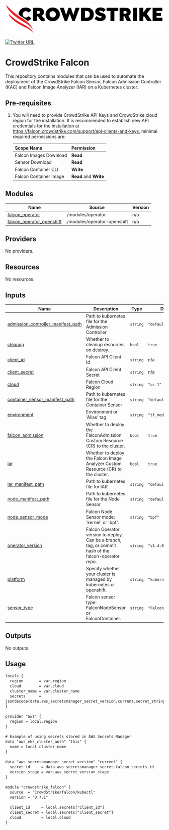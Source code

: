 <!-- BEGIN_TF_DOCS -->
![CrowdStrike FalconPy](https://raw.githubusercontent.com/CrowdStrike/falconpy/main/docs/asset/cs-logo.png)

[![Twitter URL](https://img.shields.io/twitter/url?label=Follow%20%40CrowdStrike&style=social&url=https%3A%2F%2Ftwitter.com%2FCrowdStrike)](https://twitter.com/CrowdStrike)<br/>

# CrowdStrike Falcon

This repository contains modules that can be used to automate the deployment of the CrowdStrike Falcon Sensor, Falcon Admission Controller (KAC) and Falcon Image Analyzer (IAR) on a Kubernetes cluster.

## Pre-requisites

1. You will need to provide CrowdStrike API Keys and CrowdStrike cloud region for the installation. It is recommended to establish new API credentials for the installation at https://falcon.crowdstrike.com/support/api-clients-and-keys, minimal required permissions are:

    | Scope Name                  | Permission             |
    | --------------------------- | ---------------------- |
    | Falcon Images Download      | **Read**               |
    | Sensor Download             | **Read**               |
    | Falcon Container CLI        | **Write**              |
    | Falcon Container Image      | **Read** and **Write** |

## Modules

| Name | Source | Version |
|------|--------|---------|
| <a name="module_falcon_operator"></a> [falcon\_operator](#module\_falcon\_operator) | ./modules/operator | n/a |
| <a name="module_falcon_operator_openshift"></a> [falcon\_operator\_openshift](#module\_falcon\_operator\_openshift) | ./modules/operator-openshift | n/a |
## Providers

No providers.
## Resources

No resources.
## Inputs

| Name | Description | Type | Default | Required |
|------|-------------|------|---------|:--------:|
| <a name="input_admission_controller_manifest_path"></a> [admission\_controller\_manifest\_path](#input\_admission\_controller\_manifest\_path) | Path to kubernetes file for the Admission Controller | `string` | `"default"` | no |
| <a name="input_cleanup"></a> [cleanup](#input\_cleanup) | Whether to cleanup resources on destroy. | `bool` | `true` | no |
| <a name="input_client_id"></a> [client\_id](#input\_client\_id) | Falcon API Client Id | `string` | n/a | yes |
| <a name="input_client_secret"></a> [client\_secret](#input\_client\_secret) | Falcon API Client Secret | `string` | n/a | yes |
| <a name="input_cloud"></a> [cloud](#input\_cloud) | Falcon Cloud Region | `string` | `"us-1"` | no |
| <a name="input_container_sensor_manifest_path"></a> [container\_sensor\_manifest\_path](#input\_container\_sensor\_manifest\_path) | Path to kubernetes file for the Container Sensor | `string` | `"default"` | no |
| <a name="input_environment"></a> [environment](#input\_environment) | Environment or 'Alias' tag | `string` | `"tf_module"` | no |
| <a name="input_falcon_admission"></a> [falcon\_admission](#input\_falcon\_admission) | Whether to deploy the FalconAdmission Custom Resource (CR) to the cluster. | `bool` | `true` | no |
| <a name="input_iar"></a> [iar](#input\_iar) | Whether to deploy the Falcon Image Analyzer Custom Resource (CR) to the cluster. | `bool` | `true` | no |
| <a name="input_iar_manifest_path"></a> [iar\_manifest\_path](#input\_iar\_manifest\_path) | Path to kubernetes file for IAR | `string` | `"default"` | no |
| <a name="input_node_manifest_path"></a> [node\_manifest\_path](#input\_node\_manifest\_path) | Path to kubernetes file for the Node Sensor | `string` | `"default"` | no |
| <a name="input_node_sensor_mode"></a> [node\_sensor\_mode](#input\_node\_sensor\_mode) | Falcon Node Sensor mode: 'kernel' or 'bpf'. | `string` | `"bpf"` | no |
| <a name="input_operator_version"></a> [operator\_version](#input\_operator\_version) | Falcon Operator version to deploy. Can be a branch, tag, or commit hash of the falcon-operator repo. | `string` | `"v1.4.0"` | no |
| <a name="input_platform"></a> [platform](#input\_platform) | Specify whether your cluster is managed by kubernetes or openshift. | `string` | `"kubernetes"` | no |
| <a name="input_sensor_type"></a> [sensor\_type](#input\_sensor\_type) | Falcon sensor type: FalconNodeSensor or FalconContainer. | `string` | `"FalconNodeSensor"` | no |
## Outputs

No outputs.

## Usage

```hcl
locals {
  region       = var.region
  cloud        = var.cloud
  cluster_name = var.cluster_name
  secrets      = jsondecode(data.aws_secretsmanager_secret_version.current.secret_string)
}

provider "aws" {
  region = local.region
}

# Example of using secrets stored in AWS Secrets Manager
data "aws_eks_cluster_auth" "this" {
  name = local.cluster_name
}

data "aws_secretsmanager_secret_version" "current" {
  secret_id     = data.aws_secretsmanager_secret.falcon_secrets.id
  version_stage = var.aws_secret_version_stage
}

module "crowdstrike_falcon" {
  source  = "CrowdStrike/falcon/kubectl"
  version = "0.7.1"

  client_id     = local.secrets["client_id"]
  client_secret = local.secrets["client_secret"]
  cloud         = local.cloud
}
```
<!-- END_TF_DOCS -->
